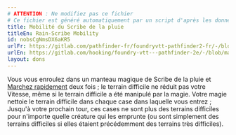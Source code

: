 ```yaml
---
# ATTENTION : Ne modifiez pas ce fichier
# Ce fichier est généré automatiquement par un script d'après les données du module Foundry VTT officiel et de sa traduction
title: Mobilité du Scribe de la pluie
titleEn: Rain-Scribe Mobility
id: nobsCgNmsDX6aKR5
urlFr: https://gitlab.com/pathfinder-fr/foundryvtt-pathfinder2-fr/-/blob/master/data/feats/nobsCgNmsDX6aKR5.htm
urlEn: https://gitlab.com/hooking/foundry-vtt---pathfinder-2e/-/blob/master/packs/data/feats.db/rain-scribe-mobility.json
layout: dons
---
```

Vous vous enroulez dans un manteau magique de Scribe de la pluie et [Marchez rapidement](../actions/marcher-rapidement.md) deux fois ; le terrain difficile ne réduit pas votre Vitesse, même si le terrain difficile a été manipulé par la magie. Votre magie nettoie le terrain difficile dans chaque case dans laquelle vous entrez ; Jusqu'à votre prochain tour, ces cases ne sont plus des terrains difficiles pour n'importe quelle créature qui les emprunte (ou sont simplement des terrains difficiles si elles étaient précédemment des terrains très difficiles).
